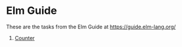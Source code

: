 # Elm Guide

These are the tasks from the Elm Guide at https://guide.elm-lang.org/

1. [Counter](./counter)
